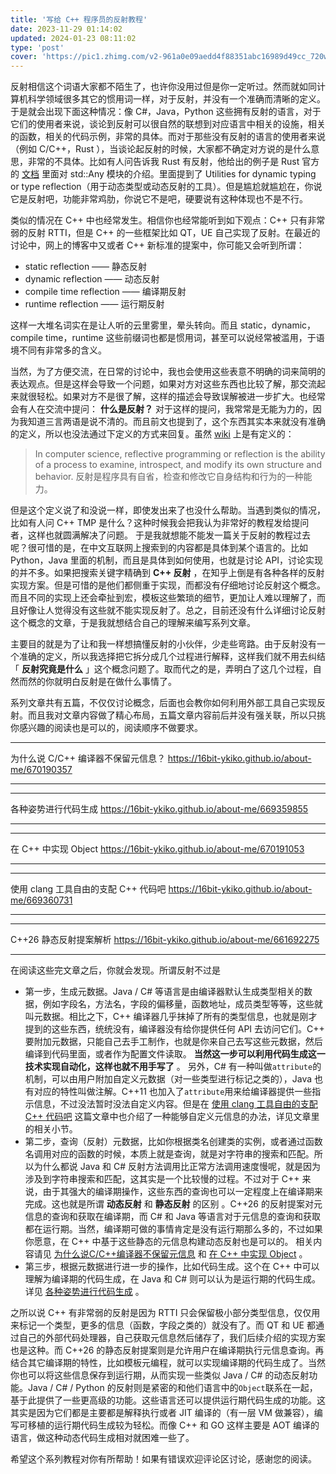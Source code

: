 ```yaml
---
title: '写给 C++ 程序员的反射教程'
date: 2023-11-29 01:14:02
updated: 2024-01-23 08:11:02
type: 'post'
cover: 'https://pic1.zhimg.com/v2-961a0e09aedd4f88351abc16989d49cc_720w.jpg?source=172ae18b'
---
```



反射相信这个词语大家都不陌生了，也许你没用过但是你一定听过。然而就如同计算机科学领域很多其它的惯用词一样，对于反射，并没有一个准确而清晰的定义。于是就会出现下面这种情况：像 C#，Java，Python 这些拥有反射的语言，对于它们的使用者来说，谈论到反射可以很自然的联想到对应语言中相关的设施，相关的函数，相关的代码示例，非常的具体。而对于那些没有反射的语言的使用者来说（例如 C/C++，Rust ），当谈论起反射的时候，大家都不确定对方说的是什么意思，非常的不具体。比如有人问告诉我 Rust 有反射，他给出的例子是 Rust 官方的 [文档](https://doc.rust-lang.org/stable/std/any/index.html) 里面对 std::Any 模块的介绍。里面提到了 Utilities for dynamic typing or type reflection（用于动态类型或动态反射的工具）。但是尴尬就尴尬在，你说它是反射吧，功能非常鸡肋，你说它不是吧，硬要说有这种体现也不是不行。

类似的情况在 C++ 中也经常发生。相信你也经常能听到如下观点：C++ 只有非常弱的反射 RTTI，但是 C++ 的一些框架比如 QT，UE 自己实现了反射。在最近的讨论中，网上的博客中又或者 C++ 新标准的提案中，你可能又会听到所谓：

- static reflection —— 静态反射
- dynamic reflection —— 动态反射
- compile time reflection —— 编译期反射
- runtime reflection —— 运行期反射


这样一大堆名词实在是让人听的云里雾里，晕头转向。而且 static，dynamic，compile time，runtime 这些前缀词也都是惯用词，甚至可以说经常被滥用，于语境不同有非常多的含义。

当然，为了方便交流，在日常的讨论中，我也会使用这些表意不明确的词来简明的表达观点。但是这样会导致一个问题，如果对方对这些东西也比较了解，那交流起来就很轻松。如果对方不是很了解，这样的描述会导致误解被进一步扩大。也经常会有人在交流中提问： **什么是反射？** 对于这样的提问，我常常是无能为力的，因为我知道三言两语是说不清的。而且前文也提到了，这个东西其实本来就没有准确的定义，所以也没法通过下定义的方式来回复。虽然 [wiki](https://en.wikipedia.org/wiki/Reflective_programming) 上是有定义的：

>  In computer science, reflective programming or reflection is the ability of a process to examine, introspect, and modify its own structure and behavior. 反射是程序具有自省，检查和修改它自身结构和行为的一种能力。

但是这个定义说了和没说一样，即使发出来了也没什么帮助。当遇到类似的情况，比如有人问 C++ TMP 是什么？这种时候我会把我认为非常好的教程发给提问者，这样也就圆满解决了问题。 于是我就想能不能发一篇关于反射的教程过去呢？很可惜的是，在中文互联网上搜索到的内容都是具体到某个语言的。比如 Python，Java 里面的机制，而且是具体到如何使用，也就是讨论 API，讨论实现的并不多。如果把搜索关键字精确到  **C++ 反射** ，在知乎上倒是有各种各样的反射实现方案。但是可惜的是他们都侧重于实现，而都没有仔细地讨论反射这个概念。而且不同的实现上还会牵扯到宏，模板这些繁琐的细节，更加让人难以理解了，而且好像让人觉得没有这些就不能实现反射了。总之，目前还没有什么详细讨论反射这个概念的文章，于是我就想结合自己的理解来编写系列文章。

主要目的就是为了让和我一样想搞懂反射的小伙伴，少走些弯路。由于反射没有一个准确的定义，所以我选择把它拆分成几个过程进行解释，这样我们就不用去纠结「 **反射究竟是什么** 」这个概念问题了。取而代之的是，弄明白了这几个过程，自然而然的你就明白反射是在做什么事情了。

系列文章共有五篇，不仅仅讨论概念，后面也会教你如何利用外部工具自己实现反射。而且我对文章内容做了精心布局，五篇文章内容前后并没有强关联，所以只挑你感兴趣的阅读也是可以的，阅读顺序不做要求。

---

为什么说 C/C++ 编译器不保留元信息？
https://16bit-ykiko.github.io/about-me/670190357

---

---

各种姿势进行代码生成
https://16bit-ykiko.github.io/about-me/669359855

---

---

在 C++ 中实现 Object
https://16bit-ykiko.github.io/about-me/670191053

---

---

使用 clang 工具自由的支配 C++ 代码吧
https://16bit-ykiko.github.io/about-me/669360731

---

---

C++26 静态反射提案解析
https://16bit-ykiko.github.io/about-me/661692275

---

在阅读这些完文章之后，你就会发现。所谓反射不过是

- 第一步，生成元数据。Java / C# 等语言是由编译器默认生成类型相关的数据，例如字段名，方法名，字段的偏移量，函数地址，成员类型等等，这些就叫元数据。相比之下，C++ 编译器几乎抹掉了所有的类型信息，也就是刚才提到的这些东西，统统没有，编译器没有给你提供任何 API 去访问它们。C++ 要附加元数据，只能自己去手工制作，也就是你来自己去写这些元数据，然后编译到代码里面，或者作为配置文件读取。 **当然这一步可以利用代码生成这一技术实现自动化，这样也就不用手写了** 。 另外，C# 有一种叫做`attribute`的机制，可以由用户附加自定义元数据（对一些类型进行标记之类的），Java 也有对应的特性叫做注解。C++11 也加入了`attribute`用来给编译器提供一些指示信息，不过没法暂时没法自定义内容。但是在 [使用 clang 工具自由的支配 C++ 代码吧](https://16bit-ykiko.github.io/about-me/669360731) 这篇文章中也介绍了一种能够自定义元信息的办法，详见文章里的相关小节。
- 第二步，查询（反射）元数据，比如你根据类名创建类的实例，或者通过函数名调用对应的函数的时候，本质上就是查询，就是对字符串的搜索和匹配。所以为什么都说 Java 和 C# 反射方法调用比正常方法调用速度慢呢，就是因为涉及到字符串搜索和匹配，这其实是一个比较慢的过程。不过对于 C++ 来说，由于其强大的编译期操作，这些东西的查询也可以一定程度上在编译期来完成。这也就是所谓 **动态反射** 和 **静态反射** 的区别 。C++26 的反射提案对元信息的查询和获取在编译期，而 C# 和 Java 等语言对于元信息的查询和获取都在运行期。当然，编译期可做的事情肯定是没有运行期那么多的，不过如果你愿意，在 C++ 中基于这些静态的元信息构建动态反射也是可以的。 相关内容请见 [为什么说C/C++编译器不保留元信息](https://16bit-ykiko.github.io/about-me/670190357) 和 [在 C++ 中实现 Object](https://16bit-ykiko.github.io/about-me/670191053) 。
- 第三步，根据元数据进行进一步的操作，比如代码生成。这个在 C++ 中可以理解为编译期的代码生成，在 Java 和 C# 则可以认为是运行期的代码生成。详见 [各种姿势进行代码生成](https://16bit-ykiko.github.io/about-me/669359855) 。


之所以说 C++ 有非常弱的反射是因为 RTTI 只会保留极小部分类型信息，仅仅用来标记一个类型，更多的信息（函数，字段之类的）就没有了。而 QT 和 UE 都通过自己的外部代码处理器，自己获取元信息然后储存了，我们后续介绍的实现方案也是这种。而 C++26 的静态反射提案则是允许用户在编译期执行元信息查询。再结合其它编译期的特性，比如模板元编程，就可以实现编译期的代码生成了。当然你也可以将这些信息保存到运行期，从而实现一些类似 Java / C# 的动态反射功能。Java / C# / Python 的反射则是紧密的和他们语言中的`Object`联系在一起，基于此提供了一些更高级的功能。这些语言还可以提供运行期代码生成的功能。这其实是因为它们都是主要都是解释执行或者 JIT 编译的（有一层 VM 做兼容），编写可移植的运行期代码生成较为轻松。而像 C++ 和 GO 这样主要是 AOT 编译的语言，做这种动态代码生成相对就困难一些了。

希望这个系列教程对你有所帮助！如果有错误欢迎评论区讨论，感谢您的阅读。
